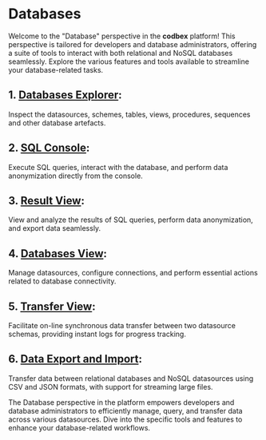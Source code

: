 # Databases

Welcome to the "Database" perspective in the __codbex__ platform! This perspective is tailored for developers and database administrators, offering a suite of tools to interact with both relational and NoSQL databases seamlessly. Explore the various features and tools available to streamline your database-related tasks.

## 1. [Databases Explorer](explorer.md):

Inspect the datasources, schemes, tables, views, procedures, sequences and other database artefacts.

## 2. [SQL Console](sql.md):

Execute SQL queries, interact with the database, and perform data anonymization directly from the console.

## 3. [Result View](result.md):

View and analyze the results of SQL queries, perform data anonymization, and export data seamlessly.

## 4. [Databases View](databases.md):

Manage datasources, configure connections, and perform essential actions related to database connectivity.

## 5. [Transfer View](transfer.md):

Facilitate on-line synchronous data transfer between two datasource schemas, providing instant logs for progress tracking.

## 6. [Data Export and Import](export-import.md):

Transfer data between relational databases and NoSQL datasources using CSV and JSON formats, with support for streaming large files.

The Database perspective in the platform empowers developers and database administrators to efficiently manage, query, and transfer data across various datasources. Dive into the specific tools and features to enhance your database-related workflows.
